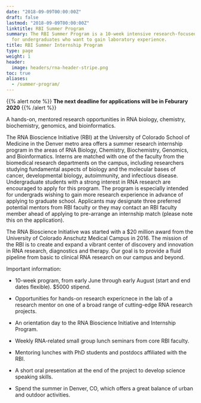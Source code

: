 ```yaml
---
date: "2018-09-09T00:00:00Z"
draft: false
lastmod: "2018-09-09T00:00:00Z"
linktitle: RBI Summer Program
summary: The RBI Summer Program is a 10-week intensive research-focused plan
  for undergraduates who want to gain laboratory experience.
title: RBI Summer Internship Program 
type: page
weight: 1
header:
  image: headers/rna-header-stripe.png
toc: true  
aliases:
  - /summer-program/
---
```


{{% alert note %}}
**The next deadline for applications will be in Feburary 2020**
{{% /alert %}}

A hands-on, mentored research opportunities in RNA biology, chemistry,
biochemistry, genomics, and bioinformatics.

The RNA Bioscience Initiative (RBI) at the University of Colorado School of
Medicine in the Denver metro area offers a summer research internship program in
the areas of RNA Biology, Chemistry, Biochemistry, Genomics, and Bioinformatics.
Interns are matched with one of the faculty from the biomedical research
departments on the campus, including researchers studying fundamental aspects of
biology and the molecular bases of cancer, developmental biology, autoimmunity,
and infectious disease. Undergraduate students with a strong interest in RNA
research are encouraged to apply for this program. The program is especially
intended for undergrads wishing to gain more research experience in advance of
applying to graduate school. Applicants may designate three preferred potential
mentors from RBI faculty or they may contact an RBI faculty member ahead of
applying to pre-arrange an internship match (please note this on the
application).

The RNA Bioscience Initiative was started with a $20 million award from the
University of Colorado Anschutz Medical Campus in 2016. The mission of the RBI
is to create and expand a vibrant center of discovery and innovation in RNA
research, diagnostics and therapy. Our goal is to provide a fluid pipeline from
basic to clinical RNA research on our campus and beyond. 

Important information:

- 10-week program, from early June through early August (start and end dates flexible). $5000 stipend.

- Opportunities for hands-on research expericnece in the lab of a research mentor on one of a broad range of cutting-edge RNA research projects.

- An orientation day to the RNA Bioscience Initiative and Internship Program.

- Weekly RNA-related small group lunch seminars from core RBI faculty.

- Mentoring lunches with PhD students and postdocs affiliated with the RBI.

- A short oral presentation at the end of the project to develop science speaking skills.

- Spend the summer in Denver, CO, which offers a great balance of urban and outdoor activities.


